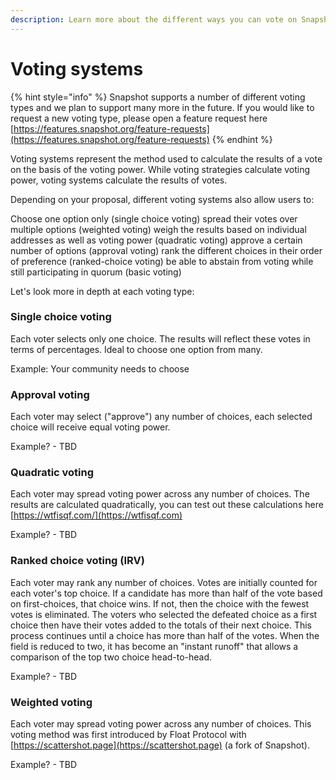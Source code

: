 ```yaml
---
description: Learn more about the different ways you can vote on Snapshot
---
```


# Voting systems

{% hint style="info" %}
Snapshot supports a number of different voting types and we plan to support many more in the future. If you would like to request a new voting type, please open a feature request here [https://features.snapshot.org/feature-requests](https://features.snapshot.org/feature-requests)
{% endhint %}

Voting systems represent the method used to calculate the results of a vote on the basis of the voting power. While voting strategies calculate voting power, voting systems calculate the results of votes.

Depending on your proposal, different voting systems also allow users to:&#x20;

Choose one option only (single choice voting) spread their votes over multiple options (weighted voting) weigh the results based on individual addresses as well as voting power (quadratic voting) approve a certain number of options (approval voting) rank the different choices in their order of preference (ranked-choice voting) be able to abstain from voting while still participating in quorum (basic voting)

Let's look more in depth at each voting type:

### Single choice voting

Each voter selects only one choice. The results will reflect these votes in terms of percentages. Ideal to choose one option from many.

Example: Your community needs to choose&#x20;

### Approval voting

Each voter may select ("approve") any number of choices, each selected choice will receive equal voting power.

Example? - TBD

### Quadratic voting

Each voter may spread voting power across any number of choices. The results are calculated quadratically, you can test out these calculations here [https://wtfisqf.com/](https://wtfisqf.com)

Example? - TBD

### Ranked choice voting (IRV)

Each voter may rank any number of choices. Votes are initially counted for each voter's top choice. If a candidate has more than half of the vote based on first-choices, that choice wins. If not, then the choice with the fewest votes is eliminated. The voters who selected the defeated choice as a first choice then have their votes added to the totals of their next choice. This process continues until a choice has more than half of the votes. When the field is reduced to two, it has become an "instant runoff" that allows a comparison of the top two choice head-to-head.

Example? - TBD

### Weighted voting

Each voter may spread voting power across any number of choices. This voting method was first introduced by Float Protocol with [https://scattershot.page](https://scattershot.page) (a fork of Snapshot).

Example? - TBD
